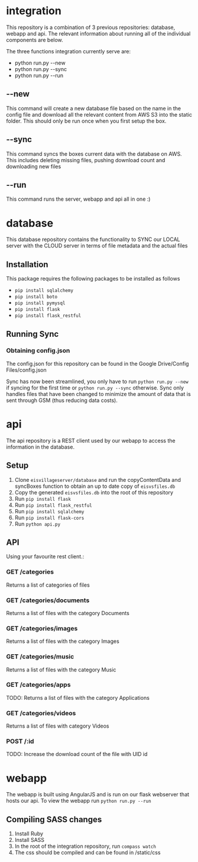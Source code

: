 # integration
This repository is a combination of 3 previous repositories: database, webapp and api. The relevant information about running all of the individual components are below.

The three functions integration currently serve are:
* python run.py --new
* python run.py --sync
* python run.py --run


## --new
This command will create a new database file based on the name in the config file and download all the relevant content from AWS S3 into the static folder. This should only be run once when you first setup the box.

## --sync
This command syncs the boxes current data with the database on AWS. This includes deleting missing files, pushing download count and downloading new files

## --run
This command runs the server, webapp and api all in one :)

# database

This database repository contains the functionality to SYNC our LOCAL server with the CLOUD server in terms of file metadata and the actual files

## Installation
This package requires the following packages to be installed as follows
* `pip install sqlalchemy`
* `pip install boto`
* `pip install pymysql`
* `pip install flask`
* `pip install flask_restful`


## Running Sync

### Obtaining config.json
The config.json for this repository can be found in the Google Drive/Config Files/config.json

Sync has now been streamlined, you only have to run `python run.py --new` if syncing for the first time or `python run.py --sync` otherwise.
Sync only handles files that have been changed to minimize the amount of data that is sent through GSM (thus reducing data costs).

# api
The api repository is a REST client used by our webapp to access the information in the database.

## Setup
1. Clone `eisvillageserver/database` and run the copyContentData and syncBoxes function to obtain an up to date copy of `eisvsfiles.db`
2. Copy the generated `eisvsfiles.db` into the root of this repository
3. Run `pip install flask`
4. Run `pip install flask_restful`
5. Run `pip install sqlalchemy`
6. Run `pip install flask-cors`
7. Run `python api.py`

## API
Using your favourite rest client.:
### GET /categories
Returns a list of categories of files
### GET /categories/documents
Returns a list of files with the category Documents
### GET /categories/images
Returns a list of files with the category Images
### GET /categories/music
Returns a list of files with the category Music
### GET /categories/apps
TODO: Returns a list of files with the category Applications
### GET /categories/videos
Returns a list of files with category Videos
### POST /:id
TODO: Increase the download count of the file with UID id

# webapp
The webapp is built using AngularJS and is run on our flask webserver that hosts our api. To view the webapp run `python run.py --run`

## Compiling SASS changes
1. Install Ruby
2. Install SASS
3. In the root of the integration repository, run `compass watch`
4. The css should be compiled and can be found in /static/css
